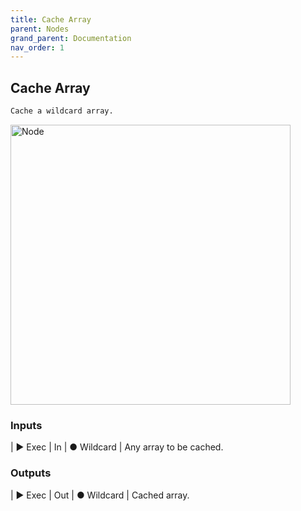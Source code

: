 ```yaml
---
title: Cache Array
parent: Nodes
grand_parent: Documentation
nav_order: 1
---
```


## Cache Array

```markdown
Cache a wildcard array.
```

<img src="https://cdn.discordapp.com/attachments/959186212046909551/959186318804545556/unknown.png" alt="Node" width="448"/>

### Inputs

| ▶ Exec | In
| ● Wildcard | Any array to be cached.

### Outputs

| ▶ Exec | Out
| ● Wildcard | Cached array.
